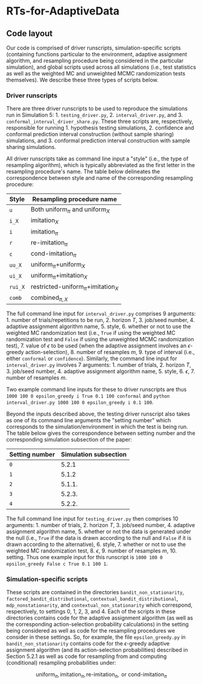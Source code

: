 # RTs-for-AdaptiveData

## Code layout
Our code is comprised of driver runscripts, simulation-specific scripts (containing functions particular to the environment, adaptive assignment algorithm, and resampling procedure being considered in the particular simulation), and global scripts used across all simulations (i.e., test statistics as well as the weighted MC and unweighted MCMC randomization tests themselves). We describe these three types of scripts below. 

### Driver runscripts
There are three driver runscripts to be used to reproduce the simulations run in Simulation 5: 1. `testing_driver.py`, 2. `interval_driver.py`, and 3. `conformal_interval_driver_share.py`. These three scripts are, respectively, responsible for running 1. hypothesis testing simulations, 2. confidence and conformal prediction interval construction (without sample sharing) simulations, and 3. conformal prediction interval construction with sample sharing simulations. 

All driver runscripts take as command line input a "style" (i.e., the type of resampling algorithm), which is typically abbreviated as the first letter in the resampling procedure's name. The table below delineates the correspondence between style and name of the corresponding resampling procedure:

| Style  | Resampling procedure name |
| ------------- | ------------- |
| `u`  | Both $\text{uniform}_{\pi}$ and $\text{uniform}_X$  |
| `i_X`  | $\text{imitation}_{X}$  |
| `i`  | $\text{imitation}_{\pi}$ |
| `r`  | $\text{re-imitation}_{\pi}$ |
| `c`  | $\text{cond-imitation}_{\pi}$ |
| `uu_X` | $\text{uniform}_{\pi}\text{+}\text{uniform}_X$  |
| `ui_X` | $\text{uniform}_{\pi}\text{+}\text{imitation}_X$  |
| `rui_X` | $\text{restricted-uniform}_{\pi}\text{+}\text{imitation}_X$  |
| `comb` | $\text{combined}_{\pi,X}$  |

The full command line input for `interval_driver.py` comprises 9 arguments: 1. number of trials/repetitions to be run, 2. horizon $T$, 3. job/seed number, 4. adaptive assignment algorithm name, 5. style, 6. whether or not to use the weighted MC randomization test (i.e., `True` if using the weighted MC randomization test and `False` if using the unweighted MCMC randomization test), 7. value of $\epsilon$ to be used (when the adaptive assignment involves an $\epsilon$-greedy action-selection), 8. number of resamples $m$, 9. type of interval (i.e., either `conformal` or `confidence`). Similarly, the command line input for `interval_driver.py` involves 7 arguments: 1. number of trials, 2. horizon $T$, 3. job/seed number, 4. adaptive assignment algorithm name, 5. style, 6. $\epsilon$, 7. number of resamples $m$. 

Two example command line inputs for these to driver runscripts are thus `1000 100 0 epsilon_greedy i True 0.1 100 conformal` and `python interval_driver.py 1000 100 0 epsilon_greedy i 0.1 100`.

Beyond the inputs described above, the testing driver runscript also takes as one of its command line arguments the "setting number" which corresponds to the simulation/environment in which the test is being run. The table below gives the correspondence between setting number and the corresponding simulation subsection of the paper:

| Setting number  | Simulation subsection |
| ------------- | ------------- |
| `0`  | 5.2.1  |
| `1`  | 5.1.2  |
| `2`  | 5.1.1. |
| `3`  | 5.2.3. |
| `4`  | 5.2.2. |

The full command line input for `testing_driver.py` then comprises 10 arguments: 1. number of trials, 2. horizon $T$, 3. job/seed number, 4. adaptive assignment algorithm name, 5. whether or not the data is generated under the null (i.e., `True` if the data is drawn according to the null and `False` if it is drawn according to the alternative), 6. style, 7. whether or not to use the weighted MC randomization test, 8. $\epsilon$, 9. number of resamples $m$, 10. setting. Thus one example input for this runscript is `1000 100 0 epsilon_greedy False c True 0.1 100 1`.


### Simulation-specific scripts
These scripts are contained in the directories `bandit_non_stationarity`, `factored_bandit_distributional`, `contextual_bandit_distributional`, `mdp_nonstationarity`, and `contextual_non_stationarity` which correspond, respectively, to settings 0, 1, 2, 3, and 4. Each of the scripts in these directories contains code for the adaptive assignment algorithm (as well as the corresponding action-selection probability calculations) in the setting being considered as well as code for the resampling procedures we consider in these settings. So, for example, the file `epsilon_greedy.py` in `bandit_non_stationarity` contains code for the $\epsilon$-greedy adaptive assignment algorithm (and its action-selection probabilities) described in Section 5.2.1 as well as code for resampling from and computing (conditional) resampling probabilities under:
```math
\text{uniform}_{\pi}, \text{imitation}_{\pi}, \text{re-imitation}_{\pi}, \text{ or } \text{cond-imitation}_{\pi}
```
